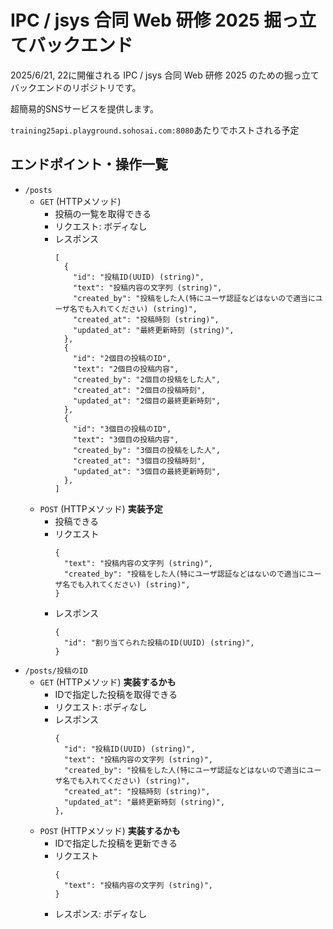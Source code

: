 # IPC / jsys 合同 Web 研修 2025 掘っ立てバックエンド

2025/6/21, 22に開催される IPC / jsys 合同 Web 研修 2025 のための掘っ立てバックエンドのリポジトリです。

超簡易的SNSサービスを提供します。

`training25api.playground.sohosai.com:8080`あたりでホストされる予定

## エンドポイント・操作一覧

- `/posts`
  - `GET` (HTTPメソッド)
    - 投稿の一覧を取得できる
    - リクエスト: ボディなし
    - レスポンス
      ```http
      [
        {
          "id": "投稿ID(UUID) (string)",
          "text": "投稿内容の文字列 (string)",
          "created_by": "投稿をした人(特にユーザ認証などはないので適当にユーザ名でも入れてください) (string)",
          "created_at": "投稿時刻 (string)",
          "updated_at": "最終更新時刻 (string)",
        },
        {
          "id": "2個目の投稿のID",
          "text": "2個目の投稿内容",
          "created_by": "2個目の投稿をした人",
          "created_at": "2個目の投稿時刻",
          "updated_at": "2個目の最終更新時刻",
        },
        {
          "id": "3個目の投稿のID",
          "text": "3個目の投稿内容",
          "created_by": "3個目の投稿をした人",
          "created_at": "3個目の投稿時刻",
          "updated_at": "3個目の最終更新時刻",
        },
      ]
      ```
  - `POST` (HTTPメソッド) **実装予定**
    - 投稿できる
    - リクエスト
      ```http
      {
        "text": "投稿内容の文字列 (string)",
        "created_by": "投稿をした人(特にユーザ認証などはないので適当にユーザ名でも入れてください) (string)",
      }
      ```
    - レスポンス
      ```http
      {
        "id": "割り当てられた投稿のID(UUID) (string)",
      }
      ```
- `/posts/投稿のID`
  - `GET` (HTTPメソッド) **実装するかも**
    - IDで指定した投稿を取得できる
    - リクエスト: ボディなし
    - レスポンス
      ```http
      {
        "id": "投稿ID(UUID) (string)",
        "text": "投稿内容の文字列 (string)",
        "created_by": "投稿をした人(特にユーザ認証などはないので適当にユーザ名でも入れてください) (string)",
        "created_at": "投稿時刻 (string)",
        "updated_at": "最終更新時刻 (string)",
      },
      ```
  - `POST` (HTTPメソッド) **実装するかも**
    - IDで指定した投稿を更新できる
    - リクエスト
      ```http
      {
        "text": "投稿内容の文字列 (string)",
      }
      ```
    - レスポンス: ボディなし
